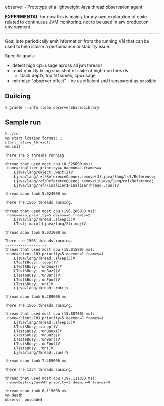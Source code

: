 
observer - Prototype of a lightweight Java thread observation agent.

**EXPERIMENTAL** For now this is mainly for my own exploration of code related
to continuous JVM monitoring, not to be used in any production environment.

-----

Goal is to periodically emit information from the running VM that can be used
to help isolate a performance or stability issue.

Specific goals:

 * detect high cpu usage across all jvm threads
 * react quickly to log snapshot of state of high-cpu threads
   - stack depth, top N frames, cpu usage
 * minimize "observer effect" - be as efficient and transparent as possible

Building
-----
    % gradle --info clean observerSharedLibrary

Sample run
-----

    % ./run
    vm start lcation format: 1
    start_native_thread()
    vm init

    There are 5 threads running.
    -------------------
    thread that used most cpu (0.525000 ms):
     name=Finalizer priority=8 daemon=1 frames=4
        Ljava/lang/Object;.wait(J)V
        Ljava/lang/ref/ReferenceQueue;.remove(J)Ljava/lang/ref/Reference;
        Ljava/lang/ref/ReferenceQueue;.remove()Ljava/lang/ref/Reference;
        Ljava/lang/ref/Finalizer$FinalizerThread;.run()V

    thread scan took 5.024000 ms

    There are 1505 threads running.
    -------------------
    thread that used most cpu (196.286000 ms):
     name=main priority=5 daemon=0 frames=2
        Ljava/lang/Thread;.sleep(J)V
        LTest;.main([Ljava/lang/String;)V

    thread scan took 8.031000 ms

    There are 1505 threads running.
    -------------------
    thread that used most cpu (15.015000 ms):
     name=client-101 priority=5 daemon=0 frames=8
        Ljava/lang/Thread;.sleep(J)V
        LTest$Busy;.sleep()V
        LTest$Busy;.runQuux()V
        LTest$Busy;.runBaz()V
        LTest$Busy;.runBar()V
        LTest$Busy;.runFoo()V
        LTest$Busy;.run()V
        Ljava/lang/Thread;.run()V

    thread scan took 6.289000 ms

    There are 1505 threads running.
    -------------------
    thread that used most cpu (15.807000 ms):
     name=client-701 priority=5 daemon=0 frames=8
        Ljava/lang/Thread;.sleep(J)V
        LTest$Busy;.sleep()V
        LTest$Busy;.runQuux()V
        LTest$Busy;.runBaz()V
        LTest$Busy;.runBar()V
        LTest$Busy;.runFoo()V
        LTest$Busy;.run()V
        Ljava/lang/Thread;.run()V

    thread scan took 7.489000 ms

    There are 1334 threads running.
    -------------------
    thread that used most cpu (197.111000 ms):
     name=DestroyJavaVM priority=5 daemon=0 frames=0

    thread scan took 6.119000 ms
    vm death
    observer unloaded

